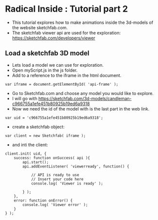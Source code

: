 # Radical Inside : Tutorial part 2

- This tutorial explores how to make animations inside the 3d-models of the website sketchfab.com.
- The sketchfab viewer api are used for the exploration: https://sketchfab.com/developers/viewer

##  Load a sketchfab 3D model
- Lets load a model we can use for exploration.
- Open myScript.js in the js folder.
- Add to a reference to the iframe in the html document.
```
var iframe = document.getElementById( 'api-frame' );
```
- Go to Sketchfab.com and choose any model you would like to explore.
- I will go with https://sketchfab.com/3d-models/candleman-c966755a1efe451b80925b19ed6a9318
- Now we need the id of the model with is the last part in the web link.
```
var uid = 'c966755a1efe451b80925b19ed6a9318';
```
- create a sketchfab object:
```
var client = new Sketchfab( iframe );
```
- and inti the client:
```
client.init( uid, {
    success: function onSuccess( api ){
        api.start();
        api.addEventListener( 'viewerready', function() {

            // API is ready to use
            // Insert your code here
            console.log( 'Viewer is ready' );

        } );
    },
    error: function onError() {
        console.log( 'Viewer error' );
    }
} );
```
